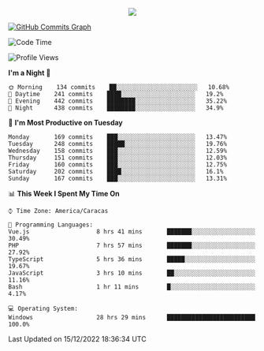 <p align="center">
  <a href="http://www.github.com/thevacs">
    <img src="https://github-readme-streak-stats.herokuapp.com/?user=thevacs&stroke=ffffff&background=1c1917&ring=0891b2&fire=0891b2&currStreakNum=ffffff&currStreakLabel=0891b2&sideNums=ffffff&sideLabels=ffffff&dates=ffffff&hide_border=true" />
  </a>
  
  <a href="http://www.github.com/thevacs"><img src="https://github-readme-activity-graph.cyclic.app/graph?username=thevacs&bg_color=000000&color=ffffff&line=ff0000&point=ebebeb&area=true&hide_border=true" alt="GitHub Commits Graph" /></a>
  
</p>

<!--START_SECTION:waka-->
![Code Time](http://img.shields.io/badge/Code%20Time-968%20hrs%2010%20mins-blue)

![Profile Views](http://img.shields.io/badge/Profile%20Views-92-blue)

**I'm a Night 🦉** 

```text
🌞 Morning    134 commits    ██░░░░░░░░░░░░░░░░░░░░░░░   10.68% 
🌆 Daytime    241 commits    ████░░░░░░░░░░░░░░░░░░░░░   19.2% 
🌃 Evening    442 commits    ████████░░░░░░░░░░░░░░░░░   35.22% 
🌙 Night      438 commits    ████████░░░░░░░░░░░░░░░░░   34.9%

```
📅 **I'm Most Productive on Tuesday** 

```text
Monday       169 commits    ███░░░░░░░░░░░░░░░░░░░░░░   13.47% 
Tuesday      248 commits    █████░░░░░░░░░░░░░░░░░░░░   19.76% 
Wednesday    158 commits    ███░░░░░░░░░░░░░░░░░░░░░░   12.59% 
Thursday     151 commits    ███░░░░░░░░░░░░░░░░░░░░░░   12.03% 
Friday       160 commits    ███░░░░░░░░░░░░░░░░░░░░░░   12.75% 
Saturday     202 commits    ████░░░░░░░░░░░░░░░░░░░░░   16.1% 
Sunday       167 commits    ███░░░░░░░░░░░░░░░░░░░░░░   13.31%

```


📊 **This Week I Spent My Time On** 

```text
⌚︎ Time Zone: America/Caracas

💬 Programming Languages: 
Vue.js                   8 hrs 41 mins       ███████░░░░░░░░░░░░░░░░░░   30.49% 
PHP                      7 hrs 57 mins       ███████░░░░░░░░░░░░░░░░░░   27.92% 
TypeScript               5 hrs 36 mins       █████░░░░░░░░░░░░░░░░░░░░   19.67% 
JavaScript               3 hrs 10 mins       ██░░░░░░░░░░░░░░░░░░░░░░░   11.16% 
Bash                     1 hr 11 mins        █░░░░░░░░░░░░░░░░░░░░░░░░   4.17%

💻 Operating System: 
Windows                  28 hrs 29 mins      █████████████████████████   100.0%

```


 Last Updated on 15/12/2022 18:36:34 UTC
<!--END_SECTION:waka-->
